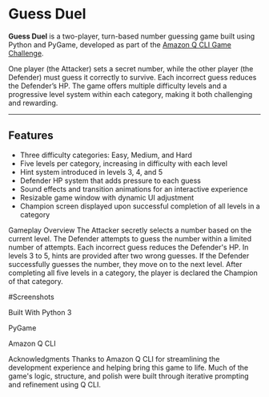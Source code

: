 # Guess Duel

**Guess Duel** is a two-player, turn-based number guessing game built using Python and PyGame, developed as part of the [Amazon Q CLI Game Challenge](https://community.aws/).

One player (the Attacker) sets a secret number, while the other player (the Defender) must guess it correctly to survive. Each incorrect guess reduces the Defender’s HP. The game offers multiple difficulty levels and a progressive level system within each category, making it both challenging and rewarding.

---

## Features

- Three difficulty categories: Easy, Medium, and Hard
- Five levels per category, increasing in difficulty with each level
- Hint system introduced in levels 3, 4, and 5
- Defender HP system that adds pressure to each guess
- Sound effects and transition animations for an interactive experience
- Resizable game window with dynamic UI adjustment
- Champion screen displayed upon successful completion of all levels in a category

Gameplay Overview
The Attacker secretly selects a number based on the current level. The Defender attempts to guess the number within a limited number of attempts. Each incorrect guess reduces the Defender's HP. In levels 3 to 5, hints are provided after two wrong guesses. If the Defender successfully guesses the number, they move on to the next level. After completing all five levels in a category, the player is declared the Champion of that category.

#Screenshots

Built With
Python 3

PyGame

Amazon Q CLI

Acknowledgments
Thanks to Amazon Q CLI for streamlining the development experience and helping bring this game to life. Much of the game's logic, structure, and polish were built through iterative prompting and refinement using Q CLI.
